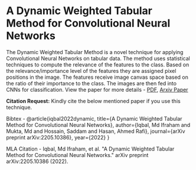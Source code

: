 # A Dynamic Weighted Tabular Method for Convolutional Neural Networks
The Dynamic Weighted Tabular Method is a novel technique for applying Convolutional Neural Networks on tabular data. The method uses statistical techniques to compute the relevance of the features to the class. Based on the relevance/importance level of the features they are assigned pixel positions in the image. The features receive image canvas space based on the ratio of their importance to the class. The images are then fed into CNNs for classification. View the paper for more details - [PDF](https://arxiv.org/pdf/2205.10386.pdf), [Arxiv Paper](https://arxiv.org/abs/2205.10386)

**Citation Request:** Kindly cite the below mentioned paper if you use this technique.

Bibtex - @article{iqbal2022dynamic,
  title={A Dynamic Weighted Tabular Method for Convolutional Neural Networks},
  author={Iqbal, Md Ifraham and Mukta, Md and Hossain, Saddam and Hasan, Ahmed Rafi},
  journal={arXiv preprint arXiv:2205.10386},
  year={2022}
}

MLA Citation - Iqbal, Md Ifraham, et al. "A Dynamic Weighted Tabular Method for Convolutional Neural Networks." arXiv preprint arXiv:2205.10386 (2022).

